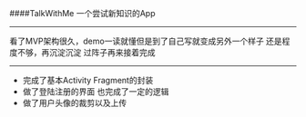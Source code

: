 ####TalkWithMe
一个尝试新知识的App
***
看了MVP架构很久，demo一读就懂但是到了自己写就变成另外一个样子
还是程度不够，再沉淀沉淀 过阵子再来接着完成
***
- 完成了基本Activity Fragment的封装
- 做了登陆注册的界面 也完成了一定的逻辑
- 做了用户头像的裁剪以及上传
